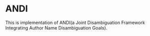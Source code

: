 # ANDI

This is implementation of ANDI(a Joint Disambiguation Framework Integrating Author Name Disambiguation Goals).
